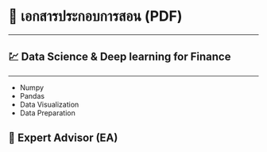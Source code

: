 # 📖 เอกสารประกอบการสอน (PDF)
----------------------------------
## 💹 Data Science & Deep learning for Finance
----------------------------------
- Numpy<br>
- Pandas <br>
- Data Visualization <br>
- Data Preparation <br>
## 🎯 Expert Advisor (EA)

